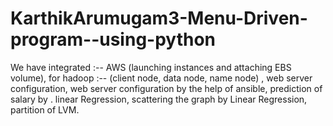 # KarthikArumugam3-Menu-Driven-program--using-python

We have integrated :-- AWS (launching instances and attaching EBS volume), for hadoop :-- (client node, data node, name node) , web server configuration, web server configuration by the help of ansible, prediction of salary by . linear Regression, scattering the graph by Linear Regression, partition of LVM.

